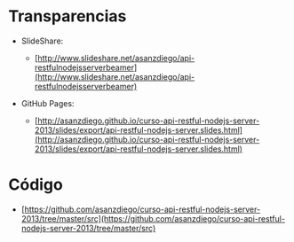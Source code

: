 # Transparencias

- SlideShare:

    - [http://www.slideshare.net/asanzdiego/api-restfulnodejsserverbeamer](http://www.slideshare.net/asanzdiego/api-restfulnodejsserverbeamer)

- GitHub Pages:

    - [http://asanzdiego.github.io/curso-api-restful-nodejs-server-2013/slides/export/api-restful-nodejs-server.slides.html](http://asanzdiego.github.io/curso-api-restful-nodejs-server-2013/slides/export/api-restful-nodejs-server.slides.html)

# Código

- [https://github.com/asanzdiego/curso-api-restful-nodejs-server-2013/tree/master/src](https://github.com/asanzdiego/curso-api-restful-nodejs-server-2013/tree/master/src)
